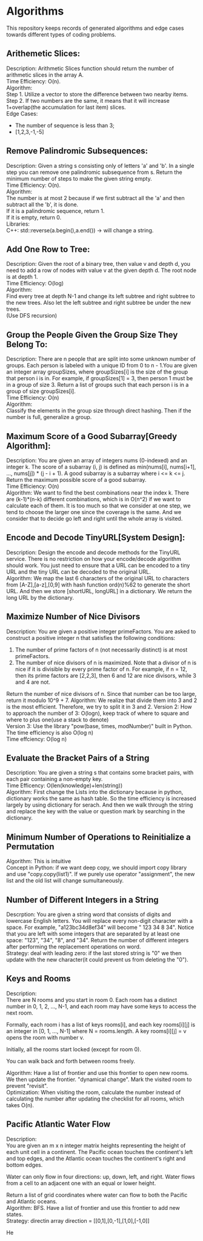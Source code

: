 # Algorithms
This repository keeps records of generated algorithms and edge cases towards different types of coding problems.

## Arithemetic Slices: 
Description: Arithmetic Slices function should return the number of arithmetic slices in the array A.  
Time Efficiency: O(n).  
Algorithm:  
Step 1. Utilize a vector to store the difference between two nearby items.  
Step 2. If two numbers are the same, it means that it will increase 1+overlap(the accumulation for last item) slices.  
Edge Cases: 
- The number of sequence is less than 3;
- [1,2,3,-1,-5]

## Remove Palindromic Subsequences:   
Description: Given a string s consisting only of letters 'a' and 'b'. In a single step you can remove one palindromic subsequence from s. Return the minimum number of steps to make the given string empty.  
Time Efficiency: O(n).  
Algorithm:  
The number is at most 2 because if we first subtract all the 'a' and then subtract all the 'b', it is done.  
If it is a palindromic sequence, return 1.  
If it is empty, return 0.  
Libraries:  
C++: std::reverse(a.begin(),a.end()) -> will change a string.  

## Add One Row to Tree: 
Description: Given the root of a binary tree, then value v and depth d, you need to add a row of nodes with value v at the given depth d. The root node is at depth 1.  
Time Efficiency: O(log)  
Algorithm:  
Find every tree at depth N-1 and change its left subtree and right subtree to the new trees. Also let the left subtree and right subtree be under the new trees.  
(Use DFS recursion) 

## Group the People Given the Group Size They Belong To:  
Description: There are n people that are split into some unknown number of groups. Each person is labeled with a unique ID from 0 to n - 1.You are given an integer array groupSizes, where groupSizes[i] is the size of the group that person i is in. For example, if groupSizes[1] = 3, then person 1 must be in a group of size 3. Return a list of groups such that each person i is in a group of size groupSizes[i].  
Time Efficiency: O(n)  
Algorithm:  
Classify the elements in the group size through direct hashing. Then if the number is full, generalize a group.  

## Maximum Score of a Good Subarray[Greedy Algorithm]:
Description: You are given an array of integers nums (0-indexed) and an integer k. The score of a subarray (i, j) is defined as min(nums[i], nums[i+1], ..., nums[j]) * (j - i + 1). A good subarray is a subarray where i <= k <= j. Return the maximum possible score of a good subarray.  
Time Efficiency: O(n)  
Algorithm:
We want to find the best combinations near the index k. There are (k-1)\*(n-k) different combinations, which is in O(n^2) if we want to calculate each of them. It is too much so that we consider at one step, we tend to choose the larger one since the coverage is the same. And we consider that to decide go left and right until the whole array is visited.  

## Encode and Decode TinyURL[System Design]:  
Description: Design the encode and decode methods for the TinyURL service. There is no restriction on how your encode/decode algorithm should work. You just need to ensure that a URL can be encoded to a tiny URL and the tiny URL can be decoded to the original URL.  
Algorithm: 
We map the last 6 characters of the original URL to characters from [A-Z],[a-z],[0,9] with hash function ord(n)%62 to generate the short URL. And then we store [shortURL, longURL] in a dictionary. We return the long URL by the dictionary.  

## Maximize Number of Nice Divisors
Description: You are given a positive integer primeFactors. You are asked to construct a positive integer n that satisfies the following conditions:  
1) The number of prime factors of n (not necessarily distinct) is at most primeFactors.
2) The number of nice divisors of n is maximized. Note that a divisor of n is nice if it is divisible by every prime factor of n. For example, if n = 12, then its prime factors are [2,2,3], then 6 and 12 are nice divisors, while 3 and 4 are not.

Return the number of nice divisors of n. Since that number can be too large, return it modulo 10^9 + 7.
Algorithm: We realize that divide them into 3 and 2 is the most efficient. Therefore, we try to split it in 3 and 2. 
Version 2: How to approach the number of 3: O(logn), keep track of where to square and where to plus one(use a stack to denote)  
Version 3: Use the library "pow(base, times, modNumber)" built in Python. The time efficiency is also O(log n)  
Time effciency: O(log n)

## Evaluate the Bracket Pairs of a String
Description: You are given a string s that contains some bracket pairs, with each pair containing a non-empty key.  
Time Efficency: O(len(knowledge)+len(string))  
Algorithm: First change the Lists into the dictionary because in python, dictionary works the same as hash table. So the time efficiency is increased largely by using dictionary for serach. And then we walk through the string and replace the key with the value or question mark by searching in the dictionary.  

## Minimum Number of Operations to Reinitialize a Permutation
Algorithm: This is intuitive  
Concept in Python: if we want deep copy, we should import copy library and use "copy.copy(list1)". If we purely use operator "assignment", the new list and the old list will change sumultaneously.

## Number of Different Integers in a String  
Descrption: You are given a string word that consists of digits and lowercase English letters.  You will replace every non-digit character with a space. For example, "a123bc34d8ef34" will become " 123  34 8  34". Notice that you are left with some integers that are separated by at least one space: "123", "34", "8", and "34".  Return the number of different integers after performing the replacement operations on word.  
Strategy: deal with leading zero: if the last stored string is "0" we then update with the new character(it could prevent us from deleting the "0").  

## Keys and Rooms
Description:  
There are N rooms and you start in room 0.  Each room has a distinct number in 0, 1, 2, ..., N-1, and each room may have some keys to access the next room. 

Formally, each room i has a list of keys rooms[i], and each key rooms[i][j] is an integer in [0, 1, ..., N-1] where N = rooms.length.  A key rooms[i][j] = v opens the room with number v.

Initially, all the rooms start locked (except for room 0). 

You can walk back and forth between rooms freely.

Algorithm: Have a list of frontier and use this frontier to open new rooms. We then update the frontier. "dynamical change". Mark the visited room to prevent "revisit".  
Optimization: When visiting the room, calculate the number instead of calculating the number after updating the checklist for all rooms, which takes O(n).  

## Pacific Atlantic Water Flow
Description:   
You are given an m x n integer matrix heights representing the height of each unit cell in a continent. The Pacific ocean touches the continent's left and top edges, and the Atlantic ocean touches the continent's right and bottom edges.

Water can only flow in four directions: up, down, left, and right. Water flows from a cell to an adjacent one with an equal or lower height.

Return a list of grid coordinates where water can flow to both the Pacific and Atlantic oceans.  
Algorithm: BFS. Have a list of frontier and use this frontier to add new states.  
Strategy: directin array direction = [[0,1],[0,-1],[1,0],[-1,0]]

He